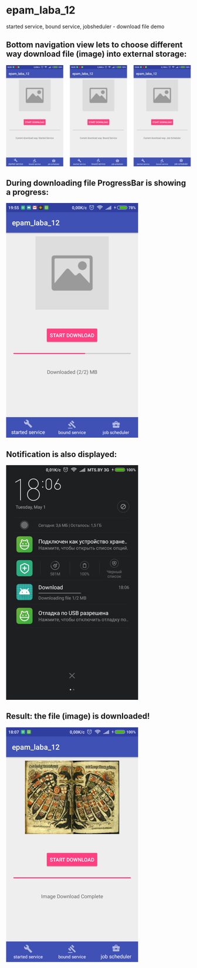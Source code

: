 # epam_laba_12
started service, bound service, jobsheduler - download file demo

## Bottom navigation view lets to choose different way download file (image) into external storage:

<img alt="pre work" src="/img/pre_work.jpg" />
<br>

## During downloading file ProgressBar is showing a progress:

<img alt="work" src="/img/work.png" />
<br>

## Notification is also displayed:

<img alt="work" src="/img/notification.png" />
<br>

## Result: the file (image) is downloaded!

<img alt="work" src="/img/post_work.png" />
<br>
